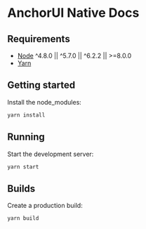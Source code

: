 # AnchorUI Native Docs

## Requirements

- [Node](https://github.com/creationix/nvm) ^4.8.0 || ^5.7.0 || ^6.2.2 || >=8.0.0
- [Yarn](https://yarnpkg.com/en/)

## Getting started

Install the node_modules:
```bash
yarn install
```

## Running

Start the development server:
```bash
yarn start
```

## Builds

Create a production build:
```bash
yarn build
```
